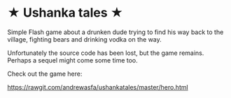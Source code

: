 # ★ Ushanka tales ★
Simple Flash game about a drunken dude trying to find his way back to the village, fighting bears and drinking vodka on the way.

Unfortunately the source code has been lost, but the game remains. Perhaps a sequel might come some time too.

Check out the game here:

https://rawgit.com/andrewasfa/ushankatales/master/hero.html
